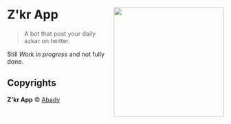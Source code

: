 # Z'kr App <img src="https://i.imgur.com/5E33GmQ.png" align="right" width="256">
> A bot that post your daily azkar on twitter.

Still *Work in progress* and not fully done.

## Copyrights

**Z'kr App** © [Abady](https://github.com/Abady321x123)